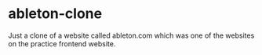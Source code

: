# ableton-clone
Just a clone of a website called ableton.com which was one of the websites on the practice frontend website.
